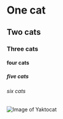 # One cat
## Two cats
### Three cats
#### four cats
##### five cats
###### six cats

![Image of Yaktocat](https://octodex.github.com/images/yaktocat.png)
